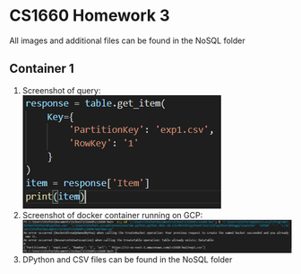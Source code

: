 # CS1660 Homework 3
All images and additional files can be found in the NoSQL folder

## Container 1

1. Screenshot of query:
![Query](./NoSQL/query.png)
3. Screenshot of docker container running on GCP: 
![Query Output](./NoSQL/query_output.png)
3. DPython and CSV files can be found in the NoSQL folder

